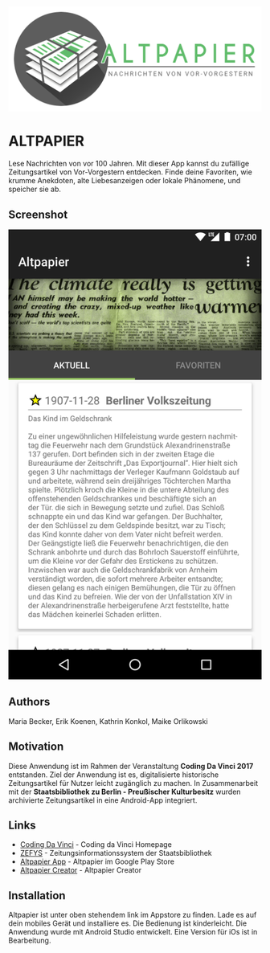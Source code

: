 ![Altpapier](Zeichenflaeche.png?raw=true "Header")

# ALTPAPIER
Lese Nachrichten von vor 100 Jahren. Mit dieser App kannst du zufällige Zeitungsartikel von Vor-Vorgestern entdecken.
Finde deine Favoriten, wie krumme Anekdoten, alte Liebesanzeigen oder lokale Phänomene, und speicher sie ab.

## Screenshot
![Screenshot](screenshot.png?raw=true "Screenshot")

## Authors
Maria Becker, Erik Koenen, Kathrin Konkol, Maike Orlikowski

## Motivation
Diese Anwendung ist im Rahmen der Veranstaltung **Coding Da Vinci 2017** entstanden. Ziel der Anwendung ist es, digitalisierte historische Zeitungsartikel für Nutzer leicht zugänglich zu machen. In Zusammenarbeit mit der **Staatsbibliothek zu Berlin - Preußischer Kulturbesitz** wurden archivierte Zeitungsartikel in eine Android-App integriert.

## Links
* [Coding Da Vinci](https://codingdavinci.de/) - Coding da Vinci Homepage
* [ZEFYS](http://zefys.staatsbibliothek-berlin.de/) - Zeitungsinformationssystem der Staatsbibliothek
* [Altpapier App](https://play.google.com/store/apps/details?id=oldnews.de.oldnews) - Altpapier im Google Play Store
* [Altpapier Creator](http://altpapier-app.de/creator) - Altpapier Creator

## Installation
Altpapier ist unter oben stehendem link im Appstore zu finden. Lade es auf dein mobiles Gerät und installiere es. Die Bedienung ist kinderleicht.
Die Anwendung wurde mit Android Studio entwickelt. Eine Version für iOs ist in Bearbeitung.

